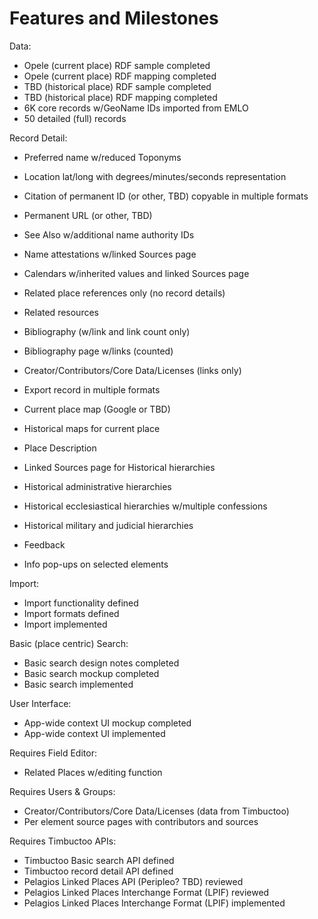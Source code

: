 # Features and Milestones

Data:

- Opele (current place) RDF sample completed
- Opele (current place) RDF mapping completed
- TBD (historical place) RDF sample completed
- TBD (historical place) RDF mapping completed
- 6K core records w/GeoName IDs imported from EMLO
- 50 detailed (full) records

Record Detail:

- Preferred name w/reduced Toponyms
- Location lat/long with degrees/minutes/seconds representation
- Citation of permanent ID (or other, TBD) copyable in multiple formats
- Permanent URL (or other, TBD)
- See Also w/additional name authority IDs
- Name attestations w/linked Sources page
- Calendars w/inherited values and linked Sources page
- Related place references only (no record details)
- Related resources
- Bibliography (w/link and link count only)
- Bibliography page w/links (counted)
- Creator/Contributors/Core Data/Licenses (links only)
- Export record in multiple formats
- Current place map (Google or TBD)
- Historical maps for current place
- Place Description
- Linked Sources page for Historical hierarchies
- Historical administrative hierarchies
- Historical ecclesiastical hierarchies w/multiple confessions
- Historical military and judicial hierarchies
- Feedback

- Info pop-ups on selected elements

Import:

- Import functionality defined
- Import formats defined
- Import implemented

Basic (place centric) Search:

- Basic search design notes completed
- Basic search mockup completed
- Basic search implemented

User Interface:

- App-wide context UI mockup completed
- App-wide context UI implemented

Requires Field Editor:

- Related Places w/editing function

Requires Users & Groups:

- Creator/Contributors/Core Data/Licenses (data from Timbuctoo)
- Per element source pages with contributors and sources

Requires Timbuctoo APIs:

- Timbuctoo Basic search API defined
- Timbuctoo record detail API defined
- Pelagios Linked Places API (Peripleo? TBD) reviewed
- Pelagios Linked Places Interchange Format (LPIF) reviewed
- Pelagios Linked Places Interchange Format (LPIF) implemented

